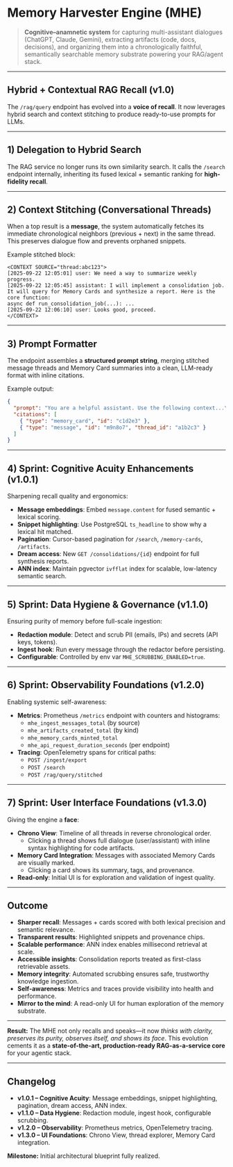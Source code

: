 # Memory Harvester Engine (MHE)

> **Cognitive–anamnetic system** for capturing multi-assistant dialogues (ChatGPT, Claude, Gemini), extracting artifacts (code, docs, decisions), and organizing them into a chronologically faithful, semantically searchable memory substrate powering your RAG/agent stack.

---

## Hybrid + Contextual RAG Recall (v1.0)
The `/rag/query` endpoint has evolved into a **voice of recall**. It now leverages hybrid search and context stitching to produce ready-to-use prompts for LLMs.

---

## 1) Delegation to Hybrid Search
The RAG service no longer runs its own similarity search. It calls the `/search` endpoint internally, inheriting its fused lexical + semantic ranking for **high-fidelity recall**.

---

## 2) Context Stitching (Conversational Threads)
When a top result is a **message**, the system automatically fetches its immediate chronological neighbors (previous + next) in the same thread. This preserves dialogue flow and prevents orphaned snippets.

Example stitched block:
```text
<CONTEXT SOURCE="thread:abc123">
[2025-09-22 12:05:01] user: We need a way to summarize weekly progress.
[2025-09-22 12:05:45] assistant: I will implement a consolidation job. It will query for Memory Cards and synthesize a report. Here is the core function:
async def run_consolidation_job(...): ...
[2025-09-22 12:06:10] user: Looks good, proceed.
</CONTEXT>
```

---

## 3) Prompt Formatter
The endpoint assembles a **structured prompt string**, merging stitched message threads and Memory Card summaries into a clean, LLM-ready format with inline citations.

Example output:
```json
{
  "prompt": "You are a helpful assistant. Use the following context...\n\n<CONTEXT SOURCE='memory_card:c1d2e3'>\nSummary: Implements the Memory Consolidator Agent...\n</CONTEXT>\n\n<CONTEXT SOURCE='thread:a1b2c3'>\n... stitched dialogue ...\n</CONTEXT>",
  "citations": [
    { "type": "memory_card", "id": "c1d2e3" },
    { "type": "message", "id": "m9n8o7", "thread_id": "a1b2c3" }
  ]
}
```

---

## 4) Sprint: Cognitive Acuity Enhancements (v1.0.1)
Sharpening recall quality and ergonomics:
- **Message embeddings**: Embed `message.content` for fused semantic + lexical scoring.
- **Snippet highlighting**: Use PostgreSQL `ts_headline` to show why a lexical hit matched.
- **Pagination**: Cursor-based pagination for `/search`, `/memory-cards`, `/artifacts`.
- **Dream access**: New `GET /consolidations/{id}` endpoint for full synthesis reports.
- **ANN index**: Maintain pgvector `ivfflat` index for scalable, low-latency semantic search.

---

## 5) Sprint: Data Hygiene & Governance (v1.1.0)
Ensuring purity of memory before full-scale ingestion:
- **Redaction module**: Detect and scrub PII (emails, IPs) and secrets (API keys, tokens).
- **Ingest hook**: Run every message through the redactor before persisting.
- **Configurable**: Controlled by env var `MHE_SCRUBBING_ENABLED=true`.

---

## 6) Sprint: Observability Foundations (v1.2.0)
Enabling systemic self-awareness:
- **Metrics**: Prometheus `/metrics` endpoint with counters and histograms:
  - `mhe_ingest_messages_total` (by source)
  - `mhe_artifacts_created_total` (by kind)
  - `mhe_memory_cards_minted_total`
  - `mhe_api_request_duration_seconds` (per endpoint)
- **Tracing**: OpenTelemetry spans for critical paths:
  - `POST /ingest/export`
  - `POST /search`
  - `POST /rag/query/stitched`

---

## 7) Sprint: User Interface Foundations (v1.3.0)
Giving the engine a **face**:
- **Chrono View**: Timeline of all threads in reverse chronological order.
  - Clicking a thread shows full dialogue (user/assistant) with inline syntax highlighting for code artifacts.
- **Memory Card Integration**: Messages with associated Memory Cards are visually marked.
  - Clicking a card shows its summary, tags, and provenance.
- **Read-only**: Initial UI is for exploration and validation of ingest quality.

---

## Outcome
- **Sharper recall**: Messages + cards scored with both lexical precision and semantic relevance.
- **Transparent results**: Highlighted snippets and provenance chips.
- **Scalable performance**: ANN index enables millisecond retrieval at scale.
- **Accessible insights**: Consolidation reports treated as first-class retrievable assets.
- **Memory integrity**: Automated scrubbing ensures safe, trustworthy knowledge ingestion.
- **Self-awareness**: Metrics and traces provide visibility into health and performance.
- **Mirror to the mind**: A read-only UI for human exploration of the memory substrate.

---

**Result:** The MHE not only recalls and speaks—it now *thinks with clarity, preserves its purity, observes itself, and shows its face*. This evolution cements it as a **state-of-the-art, production-ready RAG-as-a-service core** for your agentic stack.

---

## Changelog
- **v1.0.1 – Cognitive Acuity**: Message embeddings, snippet highlighting, pagination, dream access, ANN index.
- **v1.1.0 – Data Hygiene**: Redaction module, ingest hook, configurable scrubbing.
- **v1.2.0 – Observability**: Prometheus metrics, OpenTelemetry tracing.
- **v1.3.0 – UI Foundations**: Chrono View, thread explorer, Memory Card integration.

**Milestone:** Initial architectural blueprint fully realized.

